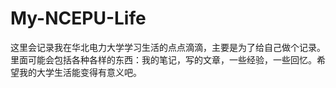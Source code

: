 # My-NCEPU-Life
这里会记录我在华北电力大学学习生活的点点滴滴，主要是为了给自己做个记录。里面可能会包括各种各样的东西：我的笔记，写的文章，一些经验，一些回忆。希望我的大学生活能变得有意义吧。
